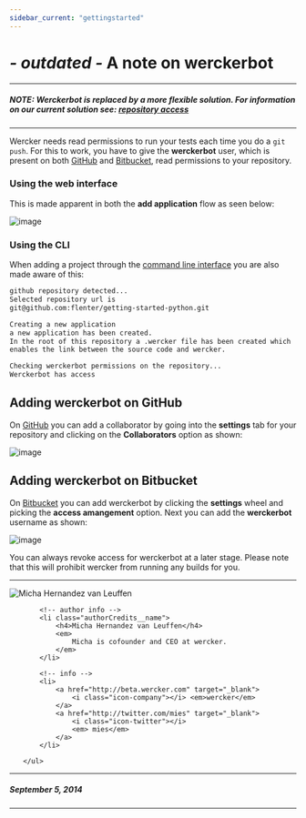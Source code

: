 ```yaml
---
sidebar_current: "gettingstarted"
---
```


# *- outdated -* A note on werckerbot

****
##### NOTE: Werckerbot is replaced by a more flexible solution. For information on our current solution see: [repository access](/articles/gettingstarted/repositoryaccess.html)
****

Wercker needs read permissions to run your tests each time you do a `git
push`. For this to work, you have to give the **werckerbot** user, which is
present on both [GitHub](http://github.com) and [Bitbucket](http://bitbucket.org), read
permissions to your repository.

### Using the web interface

This is made apparent in both the **add application**
flow as seen below:

![image](http://f.cl.ly/items/0b1R0D2M2l033K073w2t/wercker-bot.png)

### Using the CLI

When adding a project through the [command line
interface](/articles/cli/) you are also made aware of this:

```bash
github repository detected...
Selected repository url is
git@github.com:flenter/getting-started-python.git

Creating a new application
a new application has been created.
In the root of this repository a .wercker file has been created which
enables the link between the source code and wercker.

Checking werckerbot permissions on the repository...
Werckerbot has access
```


## Adding werckerbot on GitHub
On [GitHub](http://github.com) you can add a collaborator by going into the **settings** tab for your repository and clicking on the **Collaborators** option as shown:

![image](http://f.cl.ly/items/2P2L3O0M0Z3F013T0J3B/Screen%20Shot%202013-06-13%20at%2010.36.32%20AM.png)


## Adding werckerbot on Bitbucket
On [Bitbucket](http://bitbucket.org) you can add werckerbot by clicking the **settings** wheel and picking the **access amangement** option. Next you can add the **werckerbot** username as shown:

![image](http://cl.ly/PcnX/Screen%20Shot%202013-06-13%20at%2010.40.50%20AM.png)

You can always revoke access for werckerbot at a later stage. Please note that this will prohibit wercker from running any builds for you.

-------

<div class="authorCredits">
    <span class="profile-picture">
        <img src="https://secure.gravatar.com/avatar/d4b19718f9748779d7cf18c6303dc17f?d=identicon&s=192" alt="Micha Hernandez van Leuffen"/>
    </span>
    <ul class="authorCredits">

        <!-- author info -->
        <li class="authorCredits__name">
            <h4>Micha Hernandez van Leuffen</h4>
            <em>
                Micha is cofounder and CEO at wercker.
            </em>
        </li>

        <!-- info -->
        <li>
            <a href="http://beta.wercker.com" target="_blank">
                <i class="icon-company"></i> <em>wercker</em>
            </a>
            <a href="http://twitter.com/mies" target="_blank">
                <i class="icon-twitter"></i>
                <em> mies</em>
            </a>
        </li>

    </ul>
</div>

-------
##### September 5, 2014
-------
